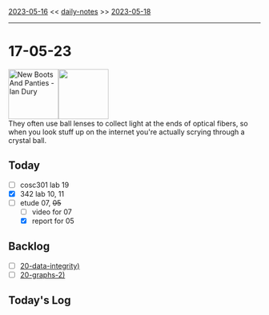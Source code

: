 [2023-05-16](daily_notes/2023-05-16) << [daily-notes](notes/daily-notes.md) >> [2023-05-18](daily_notes/2023-05-18)

---
# 17-05-23
<a href='spotify:album:5tuUAXD8S0QVhPW7M2aQb0'><img src='https://i.scdn.co/image/fda324aab793136bc797d7b928b1254c4d89777b' alt='New Boots And Panties - Ian Dury' height=100></a><img src='https://imgs.xkcd.com/comics/crystal_ball.png' height=100>
<br>They often use ball lenses to collect light at the ends of optical fibers, so when you look stuff up on the internet you're actually scrying through a crystal ball.

## Today
- [ ] cosc301 lab 19
- [x] 342 lab 10, 11
- [ ] etude 07, ~~05~~
	- [ ] video for 07
	- [x] report for 05

## Backlog
- [ ] [20-data-integrity)](notes/20-data-integrity.md)
- [ ] [20-graphs-2)](notes/20-graphs-2.md)

## Today's Log
